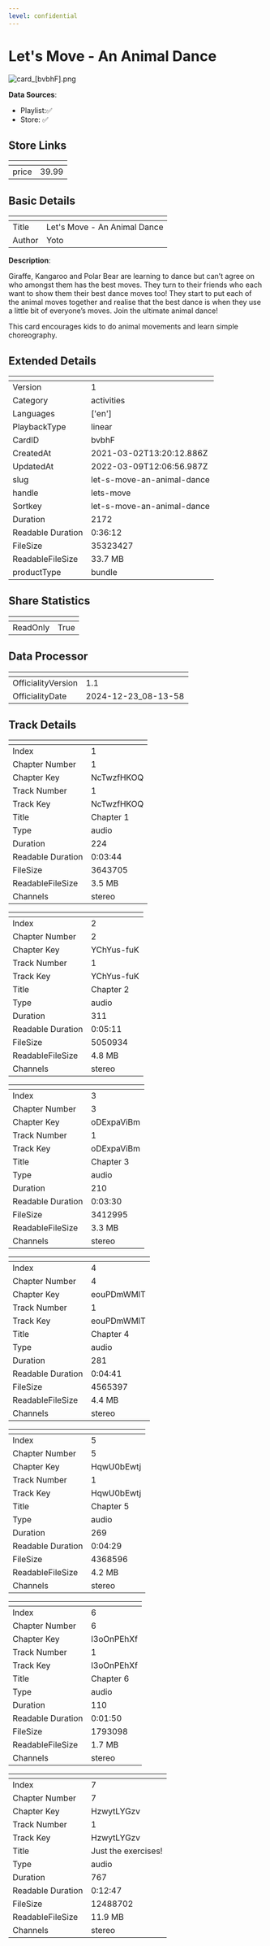 ```yaml
---
level: confidential
---
```

# Let's Move - An Animal Dance

![card_[bvbhF].png](../../img/cards/card_[bvbhF].png)

**Data Sources**: 

- Playlist:✅
- Store: ✅


## Store Links

| <!-- --> | <!-- --> |
| - | - |
| price | 39.99 |


## Basic Details

| <!-- --> | <!-- --> |
| - | - |
| Title | Let's Move - An Animal Dance |
| Author | Yoto |

**Description**:

Giraffe, Kangaroo and Polar Bear are learning to dance but can’t agree on who amongst them has the best moves. They turn to their friends who each want to show them their best dance moves too! They start to put each of the animal moves together and realise that the best dance is when they use a little bit of everyone’s moves. Join the ultimate animal dance!

This card encourages kids to do animal movements and learn simple choreography.


## Extended Details

| <!-- --> | <!-- --> |
| - | - |
| Version | 1 |
| Category | activities |
| Languages | ['en'] |
| PlaybackType | linear |
| CardID | bvbhF |
| CreatedAt | 2021-03-02T13:20:12.886Z |
| UpdatedAt | 2022-03-09T12:06:56.987Z |
| slug | let-s-move-an-animal-dance |
| handle | lets-move |
| Sortkey | let-s-move-an-animal-dance |
| Duration | 2172 |
| Readable Duration | 0:36:12 |
| FileSize | 35323427 |
| ReadableFileSize | 33.7 MB |
| productType | bundle |


## Share Statistics

| <!-- --> | <!-- --> |
| - | - |
| ReadOnly | True |


## Data Processor

| <!-- --> | <!-- --> |
| - | - |
| OfficialityVersion | 1.1
| OfficialityDate | 2024-12-23_08-13-58


## Track Details

| <!-- --> | <!-- --> |
| - | - |
| Index | 1 |
| Chapter Number | 1 |
| Chapter Key | NcTwzfHKOQ |
| Track Number | 1 |
| Track Key | NcTwzfHKOQ |
| Title | Chapter 1 |
| Type | audio |
| Duration | 224 |
| Readable Duration | 0:03:44 |
| FileSize | 3643705 |
| ReadableFileSize | 3.5 MB |
| Channels | stereo |

| <!-- --> | <!-- --> |
| - | - |
| Index | 2 |
| Chapter Number | 2 |
| Chapter Key | YChYus-fuK |
| Track Number | 1 |
| Track Key | YChYus-fuK |
| Title | Chapter 2 |
| Type | audio |
| Duration | 311 |
| Readable Duration | 0:05:11 |
| FileSize | 5050934 |
| ReadableFileSize | 4.8 MB |
| Channels | stereo |

| <!-- --> | <!-- --> |
| - | - |
| Index | 3 |
| Chapter Number | 3 |
| Chapter Key | oDExpaViBm |
| Track Number | 1 |
| Track Key | oDExpaViBm |
| Title | Chapter 3 |
| Type | audio |
| Duration | 210 |
| Readable Duration | 0:03:30 |
| FileSize | 3412995 |
| ReadableFileSize | 3.3 MB |
| Channels | stereo |

| <!-- --> | <!-- --> |
| - | - |
| Index | 4 |
| Chapter Number | 4 |
| Chapter Key | eouPDmWMlT |
| Track Number | 1 |
| Track Key | eouPDmWMlT |
| Title | Chapter 4 |
| Type | audio |
| Duration | 281 |
| Readable Duration | 0:04:41 |
| FileSize | 4565397 |
| ReadableFileSize | 4.4 MB |
| Channels | stereo |

| <!-- --> | <!-- --> |
| - | - |
| Index | 5 |
| Chapter Number | 5 |
| Chapter Key | HqwU0bEwtj |
| Track Number | 1 |
| Track Key | HqwU0bEwtj |
| Title | Chapter 5 |
| Type | audio |
| Duration | 269 |
| Readable Duration | 0:04:29 |
| FileSize | 4368596 |
| ReadableFileSize | 4.2 MB |
| Channels | stereo |

| <!-- --> | <!-- --> |
| - | - |
| Index | 6 |
| Chapter Number | 6 |
| Chapter Key | I3oOnPEhXf |
| Track Number | 1 |
| Track Key | I3oOnPEhXf |
| Title | Chapter 6 |
| Type | audio |
| Duration | 110 |
| Readable Duration | 0:01:50 |
| FileSize | 1793098 |
| ReadableFileSize | 1.7 MB |
| Channels | stereo |

| <!-- --> | <!-- --> |
| - | - |
| Index | 7 |
| Chapter Number | 7 |
| Chapter Key | HzwytLYGzv |
| Track Number | 1 |
| Track Key | HzwytLYGzv |
| Title | Just the exercises! |
| Type | audio |
| Duration | 767 |
| Readable Duration | 0:12:47 |
| FileSize | 12488702 |
| ReadableFileSize | 11.9 MB |
| Channels | stereo |

